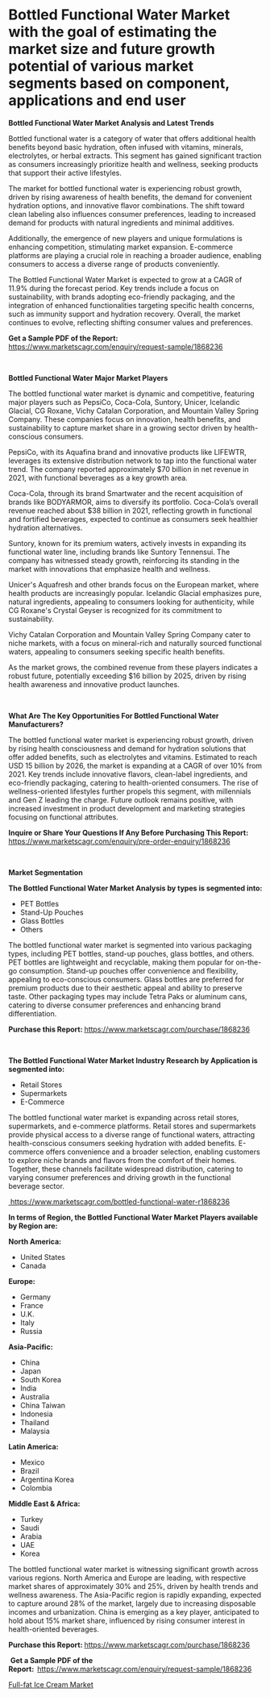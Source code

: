 <p><h1>Bottled Functional Water Market with the goal of estimating the market size and future growth potential of various market segments based on component, applications and end user</h1></p><p><strong>Bottled Functional Water Market Analysis and Latest Trends</strong></p>
<p><p>Bottled functional water is a category of water that offers additional health benefits beyond basic hydration, often infused with vitamins, minerals, electrolytes, or herbal extracts. This segment has gained significant traction as consumers increasingly prioritize health and wellness, seeking products that support their active lifestyles.</p><p>The market for bottled functional water is experiencing robust growth, driven by rising awareness of health benefits, the demand for convenient hydration options, and innovative flavor combinations. The shift toward clean labeling also influences consumer preferences, leading to increased demand for products with natural ingredients and minimal additives.</p><p>Additionally, the emergence of new players and unique formulations is enhancing competition, stimulating market expansion. E-commerce platforms are playing a crucial role in reaching a broader audience, enabling consumers to access a diverse range of products conveniently.</p><p>The Bottled Functional Water Market is expected to grow at a CAGR of 11.9% during the forecast period. Key trends include a focus on sustainability, with brands adopting eco-friendly packaging, and the integration of enhanced functionalities targeting specific health concerns, such as immunity support and hydration recovery. Overall, the market continues to evolve, reflecting shifting consumer values and preferences.</p></p>
<p><strong>Get a Sample PDF of the Report:&nbsp;</strong> <a href="https://www.marketscagr.com/enquiry/request-sample/1868236?utm_campaign=2107&utm_medium=2&utm_source=Github&utm_content=ia&utm_term=15022025&utm_id=bottled-functional-water">https://www.marketscagr.com/enquiry/request-sample/1868236</a></p>
<p>&nbsp;</p>
<p><strong>Bottled Functional Water Major Market Players</strong></p>
<p><p>The bottled functional water market is dynamic and competitive, featuring major players such as PepsiCo, Coca-Cola, Suntory, Unicer, Icelandic Glacial, CG Roxane, Vichy Catalan Corporation, and Mountain Valley Spring Company. These companies focus on innovation, health benefits, and sustainability to capture market share in a growing sector driven by health-conscious consumers.</p><p>PepsiCo, with its Aquafina brand and innovative products like LIFEWTR, leverages its extensive distribution network to tap into the functional water trend. The company reported approximately $70 billion in net revenue in 2021, with functional beverages as a key growth area.</p><p>Coca-Cola, through its brand Smartwater and the recent acquisition of brands like BODYARMOR, aims to diversify its portfolio. Coca-Cola’s overall revenue reached about $38 billion in 2021, reflecting growth in functional and fortified beverages, expected to continue as consumers seek healthier hydration alternatives.</p><p>Suntory, known for its premium waters, actively invests in expanding its functional water line, including brands like Suntory Tennensui. The company has witnessed steady growth, reinforcing its standing in the market with innovations that emphasize health and wellness.</p><p>Unicer's Aquafresh and other brands focus on the European market, where health products are increasingly popular. Icelandic Glacial emphasizes pure, natural ingredients, appealing to consumers looking for authenticity, while CG Roxane's Crystal Geyser is recognized for its commitment to sustainability.</p><p>Vichy Catalan Corporation and Mountain Valley Spring Company cater to niche markets, with a focus on mineral-rich and naturally sourced functional waters, appealing to consumers seeking specific health benefits.</p><p>As the market grows, the combined revenue from these players indicates a robust future, potentially exceeding $16 billion by 2025, driven by rising health awareness and innovative product launches.</p></p>
<p>&nbsp;</p>
<p><strong>What Are The Key Opportunities For Bottled Functional Water Manufacturers?</strong></p>
<p><p>The bottled functional water market is experiencing robust growth, driven by rising health consciousness and demand for hydration solutions that offer added benefits, such as electrolytes and vitamins. Estimated to reach USD 15 billion by 2026, the market is expanding at a CAGR of over 10% from 2021. Key trends include innovative flavors, clean-label ingredients, and eco-friendly packaging, catering to health-oriented consumers. The rise of wellness-oriented lifestyles further propels this segment, with millennials and Gen Z leading the charge. Future outlook remains positive, with increased investment in product development and marketing strategies focusing on functional attributes.</p></p>
<p><strong>Inquire or Share Your Questions If Any Before Purchasing This Report:</strong> <a href="https://www.marketscagr.com/enquiry/pre-order-enquiry/1868236?utm_campaign=2107&utm_medium=2&utm_source=Github&utm_content=ia&utm_term=15022025&utm_id=bottled-functional-water">https://www.marketscagr.com/enquiry/pre-order-enquiry/1868236</a></p>
<p>&nbsp;</p>
<p><strong>Market Segmentation</strong></p>
<p><strong>The Bottled Functional Water Market Analysis by types is segmented into:</strong></p>
<p><ul><li>PET Bottles</li><li>Stand-Up Pouches</li><li>Glass Bottles</li><li>Others</li></ul></p>
<p><p>The bottled functional water market is segmented into various packaging types, including PET bottles, stand-up pouches, glass bottles, and others. PET bottles are lightweight and recyclable, making them popular for on-the-go consumption. Stand-up pouches offer convenience and flexibility, appealing to eco-conscious consumers. Glass bottles are preferred for premium products due to their aesthetic appeal and ability to preserve taste. Other packaging types may include Tetra Paks or aluminum cans, catering to diverse consumer preferences and enhancing brand differentiation.</p></p>
<p><strong>Purchase this Report:&nbsp;</strong><a href="https://www.marketscagr.com/purchase/1868236?utm_campaign=2107&utm_medium=2&utm_source=Github&utm_content=ia&utm_term=15022025&utm_id=bottled-functional-water">https://www.marketscagr.com/purchase/1868236</a></p>
<p>&nbsp;</p>
<p><strong>The Bottled Functional Water Market Industry Research by Application is segmented into:</strong></p>
<p><ul><li>Retail Stores</li><li>Supermarkets</li><li>E-Commerce</li></ul></p>
<p><p>The bottled functional water market is expanding across retail stores, supermarkets, and e-commerce platforms. Retail stores and supermarkets provide physical access to a diverse range of functional waters, attracting health-conscious consumers seeking hydration with added benefits. E-commerce offers convenience and a broader selection, enabling customers to explore niche brands and flavors from the comfort of their homes. Together, these channels facilitate widespread distribution, catering to varying consumer preferences and driving growth in the functional beverage sector.</p></p>
<p><a href="https://www.marketscagr.com/bottled-functional-water-r1868236?utm_campaign=2107&utm_medium=2&utm_source=Github&utm_content=ia&utm_term=15022025&utm_id=bottled-functional-water">&nbsp;https://www.marketscagr.com/bottled-functional-water-r1868236</a></p>
<p><strong>In terms of Region, the Bottled Functional Water Market Players available by Region are:</strong></p>
<p>
    <p> <strong> North America: </strong>
        <ul>
            <li>United States</li>
            <li>Canada</li>
        </ul>
        </p> 
    <p> <strong> Europe: </strong>
        <ul>
            <li>Germany</li>
            <li>France</li>
            <li>U.K.</li>
            <li>Italy</li>
            <li>Russia</li>
        </ul>
        </p> 
    <p> <strong> Asia-Pacific: </strong>
        <ul>
            <li>China</li>
            <li>Japan</li>
            <li>South Korea</li>
            <li>India</li>
            <li>Australia</li>
            <li>China Taiwan</li>
            <li>Indonesia</li>
            <li>Thailand</li>
            <li>Malaysia</li>
        </ul>
        </p> 
    <p> <strong> Latin America: </strong>
        <ul>
            <li>Mexico</li>
            <li>Brazil</li>
            <li>Argentina Korea</li>
            <li>Colombia</li>
        </ul>
        </p> 
    <p> <strong> Middle East & Africa: </strong>
        <ul>
            <li>Turkey</li>
            <li>Saudi</li>
            <li>Arabia</li>
            <li>UAE</li>
            <li>Korea</li>
        </ul>
    </p>
    </p>
<p><p>The bottled functional water market is witnessing significant growth across various regions. North America and Europe are leading, with respective market shares of approximately 30% and 25%, driven by health trends and wellness awareness. The Asia-Pacific region is rapidly expanding, expected to capture around 28% of the market, largely due to increasing disposable incomes and urbanization. China is emerging as a key player, anticipated to hold about 15% market share, influenced by rising consumer interest in health-oriented beverages.</p></p>
<p><strong>Purchase this Report: </strong><a href="https://www.marketscagr.com/purchase/1868236?utm_campaign=2107&utm_medium=2&utm_source=Github&utm_content=ia&utm_term=15022025&utm_id=bottled-functional-water">https://www.marketscagr.com/purchase/1868236</a></p>
<p>&nbsp;<strong>Get a Sample PDF of the Report:&nbsp;&nbsp;</strong><a href="https://www.marketscagr.com/enquiry/request-sample/1868236?utm_campaign=2107&utm_medium=2&utm_source=Github&utm_content=ia&utm_term=15022025&utm_id=bottled-functional-water">https://www.marketscagr.com/enquiry/request-sample/1868236</a></p>
<p><strong></strong></p>
<p><p><a href="https://github.com/delindacallegari68/Market-Research-Report-List-1/blob/main/full-fat-ice-cream-market.md?utm_campaign=2107&utm_medium=2&utm_source=Github&utm_content=ia&utm_term=15022025&utm_id=bottled-functional-water">Full-fat Ice Cream Market</a></p></p>